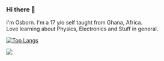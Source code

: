 ### Hi there 👋

I'm Osborn. I'm a 17 y/o self taught from Ghana, Africa.      
Love learning about Physics, Electronics and Stuff in general.

[![Top Langs](https://github-readme-stats.vercel.app/api/top-langs/?username=osborngh&layout=compact)](https://github.com/osborngh/github-readme-stats)

![](https://komarev.com/ghpvc/?username=osborngh)
